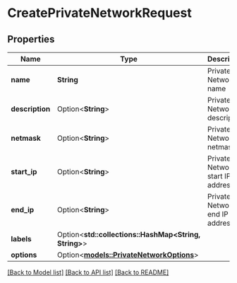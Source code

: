 # CreatePrivateNetworkRequest

## Properties

Name | Type | Description | Notes
------------ | ------------- | ------------- | -------------
**name** | **String** | Private Network name | 
**description** | Option<**String**> | Private Network description | [optional]
**netmask** | Option<**String**> | Private Network netmask | [optional]
**start_ip** | Option<**String**> | Private Network start IP address | [optional]
**end_ip** | Option<**String**> | Private Network end IP address | [optional]
**labels** | Option<**std::collections::HashMap<String, String>**> |  | [optional]
**options** | Option<[**models::PrivateNetworkOptions**](private-network-options.md)> |  | [optional]

[[Back to Model list]](../README.md#documentation-for-models) [[Back to API list]](../README.md#documentation-for-api-endpoints) [[Back to README]](../README.md)



